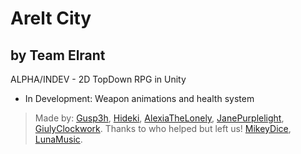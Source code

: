 # Arelt City
## by Team Elrant

ALPHA/INDEV - 2D TopDown RPG in Unity

- In Development: Weapon animations and health system
> Made by: [Gusp3h](https://www.youtube.com/channel/UCVqRXM_R1_RZJrkhy7ojUeg), [Hideki](https://www.youtube.com/channel/UCAy70ymYH-zoRg-nNT_SzvQ), [AlexiaTheLonely](https://www.youtube.com/channel/UChL7MA0zAtqeekxtpSmzHQw), [JanePurplelight](https://www.youtube.com/channel/UCEM_0fFGhJdQBkCNjiOWhRw), [GiulyClockwork](https://www.youtube.com/channel/UCF8EeU6Hm52PBDcIY_ApwGQ). Thanks to who helped but left us!  [MikeyDice](https://www.youtube.com/channel/UC7LdaFsoHkomero0CzDlrNw), [LunaMusic](https://www.youtube.com/channel/UC_qmhl9ofMSE0lyHwIbMK7g).
